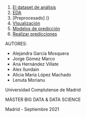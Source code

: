 




1. [El dataset de análisis](https://lenamorianu.github.io/ANALISIS-Y-PREDICCION-DE-LOS-INCENDIOS-EN-GALICIA/overview.html)
2. [EDA](https://lenamorianu.github.io/ANALISIS-Y-PREDICCION-DE-LOS-INCENDIOS-EN-GALICIA/features.html)
3. [Preprocesado] ()
4. [VIsualización](https://algmleyee2o0vmwp.maps.arcgis.com/sharing/oauth2/authorize?client_id=dashboards&response_type=token&state=%7B%22portalUrl%22%3A%22https%3A%2F%2Falgmleyee2o0vmwp.maps.arcgis.com%22%7D&expiration=20160&locale=es&redirect_uri=https%3A%2F%2Falgmleyee2o0vmwp.maps.arcgis.com%2Fapps%2Fdashboards%2F23ba0dc6d69d494eb37d0454f51bf81c&redirectToUserOrgUrl=true)
5. [Modelos de predicción](https://lenamorianu.github.io/ANALISIS-Y-PREDICCION-DE-LOS-INCENDIOS-EN-GALICIA/models.html)
6. [Realizar predicciones](https://share.streamlit.io/lenamorianu/analisis-y-prediccion-de-los-incendios-en-galicia/main/Streamlit/Incendios_Galicia.py)




AUTORES:

- Alejandra García Mosquera
- Jorge Gómez Marco
- Ana Hernández Villate
- Alex Ilundain
- Alicia María López Machado
- Lenuta Morianu



Universidad Complutense de Madrid

MÁSTER BIG DATA & DATA SCIENCE 

Madrid - Septiembre 2021

